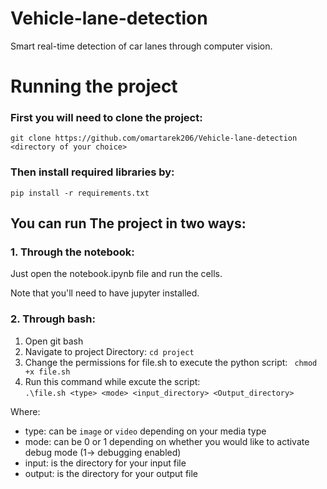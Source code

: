 # Vehicle-lane-detection
Smart real-time detection of car lanes through computer vision.

# Running the project
### First you will need to clone the project:
``` git clone https://github.com/omartarek206/Vehicle-lane-detection <directory of your choice> ```
### Then install required libraries by:
``` pip install -r requirements.txt ```

## You can run The project in two ways:
### 1. Through the notebook:
Just  open the notebook.ipynb file and run the cells.

Note that you'll need to have jupyter installed.
### 2. Through bash:
1. Open git bash
2. Navigate to project Directory: ``` cd project ```
3.  Change the permissions for file.sh to execute the python script:
``` chmod +x file.sh```
4. Run this command while excute the script:    
``` .\file.sh <type> <mode> <input_directory> <Output_directory> ```

Where:
- type: can be ```image``` or ```video``` depending on your media type
- mode: can be 0 or 1 depending on whether you would like to activate debug mode (1-> debugging enabled)
- input: is the directory for your input file
- output: is the directory for your output file
